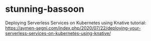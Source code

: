 # stunning-bassoon
Deploying Serverless Services on Kubernetes using Knative tutorial: https://aymen-segni.com/index.php/2020/07/22/deploying-your-serverless-services-on-kubernetes-using-knative/
